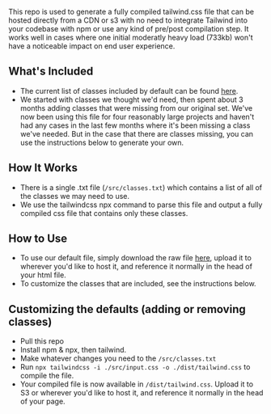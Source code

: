 
This repo is used to generate a fully compiled tailwind.css file that can be hosted directly from a CDN or s3 with no need to integrate Tailwind into your codebase with npm or use any kind of pre/post compilation step. It works well in cases where one initial moderatly heavy load (733kb) won't have a noticeable impact on end user experience.

## What's Included

- The current list of classes included by default can be found [here](https://github.com/tonyennis145/dumb-tailwind/blob/master/src/classes.txt). 
- We started with classes we thought we'd need, then spent about 3 months adding classes that were missing from our original set. We've now been using this file for four reasonably large projects and haven't had any cases in the last few months where it's been missing a class we've needed. But in the case that there are classes missing, you can use the instructions below to generate your own.

## How It Works
- There is a single .txt file (`/src/classes.txt`) which contains a list of all of the classes we may need to use.  
- We use the tailwindcss npx command to parse this file and output a fully compiled css file that contains only these classes. 

## How to Use
- To use our default file, simply download the raw file [here](https://raw.githubusercontent.com/tonyennis145/dumb-tailwind/master/dist/tailwind.css), upload it to wherever you'd like to host it, and reference it normally in the head of your html file.
- To customize the classes that are included, see the instructions below.

## Customizing the defaults (adding or removing classes)
- Pull this repo
- Install npm & npx, then tailwind.
- Make whatever changes you need to the `/src/classes.txt`
- Run `npx tailwindcss -i ./src/input.css -o ./dist/tailwind.css` to compile the file.
- Your compiled file is now available in `/dist/tailwind.css`. Upload it to S3 or wherever you'd like to host it, and reference it normally in the head of your page. 
